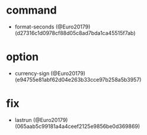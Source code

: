 # command

* format-seconds (@Euro20179) (d27316c1d0978cf88d05c8ad7bda1ca45515f7ab)


# option

* currency-sign (@Euro20179) (e94755e81abf62d04e263b33cce97b258a5b3957)


# fix

* lastrun (@Euro20179) (065aab5c99181a4a4ceef2125e9856be0d369869)


